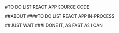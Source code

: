 #TO DO LIST REACT APP SOURCE CODE

##ABOUT
####TO DO LIST REACT APP IN-PROCESS

##JUST WAIT
###I DONE IT, AS FAST AS I CAN
